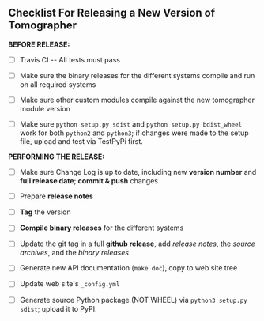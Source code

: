
Checklist For Releasing a New Version of Tomographer
----------------------------------------------------

**BEFORE RELEASE:**

- [ ] Travis CI -- All tests must pass

- [ ] Make sure the binary releases for the different systems compile and run on
      all required systems

- [ ] Make sure other custom modules compile against the new tomographer module
      version
      
- [ ] Make sure `python setup.py sdist` and `python setup.py bdist_wheel` work
      for both `python2` and `python3`; if changes were made to the setup file,
      upload and test via TestPyPi first.

**PERFORMING THE RELEASE:**

- [ ] Make sure Change Log is up to date, including new **version number** and
  **full release date**; **commit & push** changes
  
- [ ] Prepare **release notes**

- [ ] **Tag** the version

- [ ] **Compile binary releases** for the different systems

- [ ] Update the git tag in a full **github release**, add *release notes*, the
      *source archives*, and the *binary releases*

- [ ] Generate new API documentation (`make doc`), copy to web site tree

- [ ] Update web site's `_config.yml`

- [ ] Generate source Python package (NOT WHEEL) via `python3 setup.py sdist`;
      upload it to PyPI.
